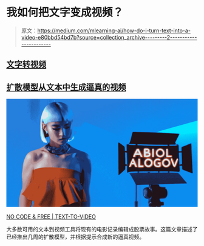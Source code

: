 # 我如何把文字变成视频？

> 原文：<https://medium.com/mlearning-ai/how-do-i-turn-text-into-a-video-e80bbd54bd7b?source=collection_archive---------2----------------------->

## [文字转视频](https://open.substack.com/pub/evartology/p/hq-video-generated-from-text?r=9hp4d&utm_campaign=post&utm_medium=web)

## [扩散模型从文本中生成逼真的视频](https://open.substack.com/pub/evartology/p/hq-video-generated-from-text?r=9hp4d&utm_campaign=post&utm_medium=web)

[![](img/8194762e0443efdcee6dd22199c95f73.png)](https://open.substack.com/pub/evartology/p/hq-video-generated-from-text?r=9hp4d&utm_campaign=post&utm_medium=web)

[NO CODE & FREE | TEXT-TO-VIDEO](https://open.substack.com/pub/evartology/p/hq-video-generated-from-text?r=9hp4d&utm_campaign=post&utm_medium=web)

大多数可用的文本到视频工具将现有的电影记录编辑成股票故事。这篇文章描述了已经推出几周的扩散模型，并根据提示合成新的逼真视频。